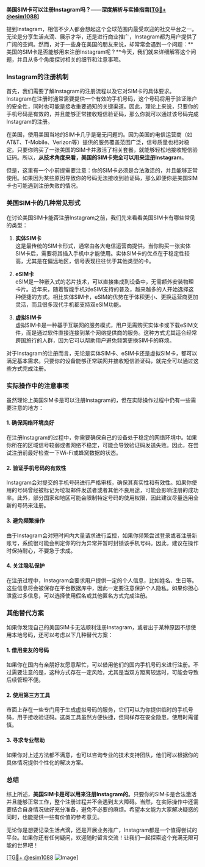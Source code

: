 **美国SIM卡可以注册Instagram吗？——深度解析与实操指南[[TG💪+ @esim1088](https://t.me/s/esim1088)]**

提到Instagram，相信不少人都会想起这个全球范围内最受欢迎的社交平台之一。无论是分享生活点滴、展示才华，还是进行商业推广，Instagram都为用户提供了广阔的空间。然而，对于一些身在美国的朋友来说，却常常会遇到一个问题：**美国的SIM卡是否能够用来注册Instagram呢？**今天，我们就来详细解答这个问题，并且从多个角度探讨相关的细节和注意事项。

### Instagram的注册机制

首先，我们需要了解Instagram的注册流程以及它对SIM卡的具体要求。Instagram在注册时通常需要提供一个有效的手机号码，这个号码将用于验证账户的安全性，同时也可能是接收重要通知的关键渠道。因此，理论上来说，只要你的手机号码是有效的，并且能够正常接收短信验证码，那么你就可以通过该号码完成Instagram的注册。

在美国，使用美国当地的SIM卡几乎是毫无问题的。因为美国的电信运营商（如AT&T、T-Mobile、Verizon等）提供的服务覆盖范围广泛，信号质量也相对稳定。只要你购买了一张美国的SIM卡并激活了相关套餐，就能够轻松地接收短信验证码。所以，**从技术角度来看，美国的SIM卡完全可以用来注册Instagram**。

但是，这里有一个小前提需要注意：你的SIM卡必须是合法激活的，并且能够正常使用。如果因为某些原因导致你的号码无法接收到验证码，那么即便你是美国SIM卡也可能遇到注册失败的情况。

### 美国SIM卡的几种常见形式

在讨论美国SIM卡能否注册Instagram之前，我们先来看看美国SIM卡有哪些常见的类型：

1. **实体SIM卡**  
   这是最传统的SIM卡形式，通常由各大电信运营商提供。当你购买一张实体SIM卡后，需要将其插入手机中才能使用。实体SIM卡的优点在于稳定性较高，尤其是在偏远地区，信号表现往往优于其他类型的卡。

2. **eSIM卡**  
   eSIM是一种嵌入式的芯片技术，可以直接集成到设备中，无需额外安装物理卡片。近年来，随着智能手机对eSIM支持的普及，越来越多的人开始选择这种便捷的方式。相比实体SIM卡，eSIM的优势在于体积更小、更换运营商更加灵活，而且很多现代手机都支持双eSIM功能。

3. **虚拟SIM卡**  
   虚拟SIM卡是一种基于互联网的服务模式，用户无需购买实体卡或下载eSIM文件，而是通过软件直接连接到某个网络提供商的服务。这种方式尤其适合经常跨国旅行的人群，因为它可以帮助用户避免频繁更换SIM卡的麻烦。

对于Instagram的注册而言，无论是实体SIM卡、eSIM卡还是虚拟SIM卡，都可以满足基本需求。只要你的设备能够正常联网并接收短信验证码，就完全可以通过这些方式完成注册。

### 实际操作中的注意事项

虽然理论上美国SIM卡是可以注册Instagram的，但在实际操作过程中仍有一些需要注意的地方：

#### 1. 确保网络环境良好
在注册Instagram的过程中，你需要确保自己的设备处于稳定的网络环境中。如果你所在的区域信号较弱或者网络不稳定，可能会导致验证码发送失败。因此，在尝试注册前最好检查一下Wi-Fi或蜂窝数据的状态。

#### 2. 验证手机号码的有效性
Instagram会对提交的手机号码进行严格审核，确保其真实性和有效性。如果你使用的号码曾经被标记为垃圾邮件发送者或者其他不良用途，可能会影响注册的成功率。此外，部分国家和地区可能会限制特定号码的使用权限，因此建议尽量选用全新的号码来注册。

#### 3. 避免频繁操作
由于Instagram会对短时间内大量请求进行监控，如果你频繁尝试登录或者注册新账号，系统很可能会判定你的行为异常并暂时封锁该手机号码。因此，建议在操作时保持耐心，不要急于求成。

#### 4. 关注隐私保护
在注册过程中，Instagram会要求用户提供一定的个人信息，比如姓名、生日等。这些信息将会被保存在平台数据库中，因此一定要注意保护个人隐私。如果你担心泄露过多信息，可以选择使用假名或其他匿名方式完成注册。

### 其他替代方案

如果你发现自己的美国SIM卡无法顺利注册Instagram，或者出于某种原因不想使用本地号码，还可以考虑以下几种替代方案：

#### 1. 借用亲友的号码
如果你在国内有亲朋好友愿意帮忙，可以借用他们的国内手机号码来进行注册。不过需要注意的是，这种方式存在一定风险，尤其是当双方距离较远时，可能会导致后续管理不便。

#### 2. 使用第三方工具
市面上存在一些专门用于生成虚拟号码的服务，它们可以为你提供临时的手机号码，用于接收验证码。这类工具虽然方便快捷，但同样存在安全隐患，使用时需谨慎。

#### 3. 寻求专业帮助
如果你对上述方法都不满意，也可以咨询专业的技术支持团队，他们可以根据你的具体情况提供个性化的解决方案。

### 总结

综上所述，**美国SIM卡是可以用来注册Instagram的**。只要你的SIM卡是合法激活并且能够正常工作，整个注册过程并不会遇到太大障碍。当然，在实际操作中还需要结合自身情况做好充分准备，避免不必要的麻烦。希望本文能为大家解决疑惑的同时，也能提供一些有价值的参考意见。

无论你是想要记录生活点滴，还是开展业务推广，Instagram都是一个值得尝试的平台。如果你还有任何疑问，欢迎随时留言交流！让我们一起探索这个充满无限可能的世界吧！

[[TG💪+ @esim1088](https://t.me/s/esim1088) ![Image](https://i.postimg.cc/4NQfJmqS/Snipaste-2025-05-13-00-14-12.png)]